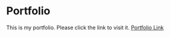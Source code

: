 # Portfolio
This is my portfolio. Please click the link to visit it. 
[Portfolio Link](https://mfa005.github.io/Portfolio/)
